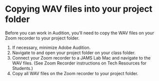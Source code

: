 # Copying WAV files into your project folder

Before you can work in Audition, you’ll need to copy the WAV files on your Zoom recorder to your project folder.

1.	If necessary, minimize Adobe Audition.
2.	Navigate to and open your project folder on your class folder.
3.	Connect your Zoom recorder to a JAMS Lab Mac and navigate to the WAV files. (See Zoom Recorder instructions on Tech Resources for Students.)
4.	Copy all WAV files on the Zoom recorder to your project folder.
